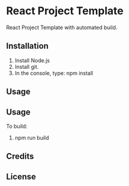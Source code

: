 # React Project Template

React Project Template with automated build.

## Installation

1. Install Node.js
2. Install git.
3. In the console, type: npm install

## Usage
## Usage
To build:

1. npm run build

## Credits

## License
